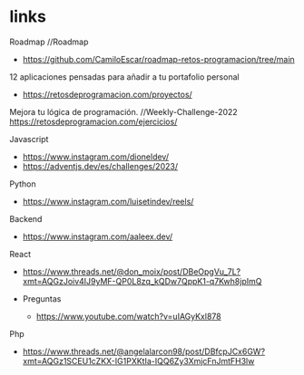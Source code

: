# links

Roadmap   //Roadmap

* <https://github.com/CamiloEscar/roadmap-retos-programacion/tree/main>

12 aplicaciones pensadas para añadir a tu portafolio personal

* <https://retosdeprogramacion.com/proyectos/>

Mejora tu lógica de programación.  //Weekly-Challenge-2022
<https://retosdeprogramacion.com/ejercicios/>

Javascript

* <https://www.instagram.com/dioneldev/>
* <https://adventjs.dev/es/challenges/2023/>

Python

* <https://www.instagram.com/luisetindev/reels/>

Backend

* <https://www.instagram.com/aaleex.dev/>

React

* <https://www.threads.net/@don_moix/post/DBeOpgVu_7L?xmt=AQGzJoiv4IJ9yMF-QP0L8zq_kQDw7QppK1-q7Kwh8jpImQ>

* Preguntas
  * <https://www.youtube.com/watch?v=uIAGyKxl878>

Php

* <https://www.threads.net/@angelalarcon98/post/DBfcpJCx6GW?xmt=AQGz1SCEU1cZKX-IG1PXKtIa-IQQ6Zy3XmjcFnJmtFH3lw>
